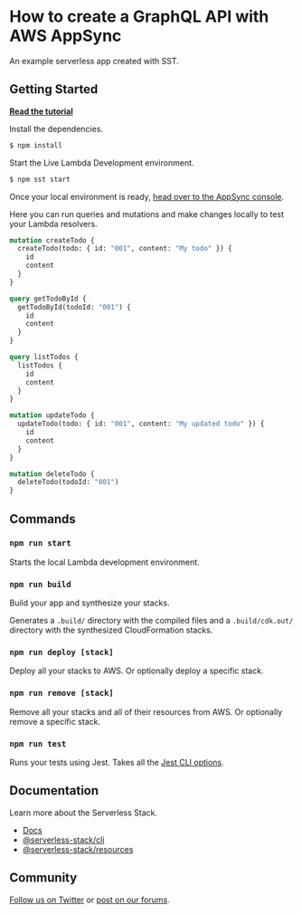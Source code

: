 # How to create a GraphQL API with AWS AppSync

An example serverless app created with SST.

## Getting Started

[**Read the tutorial**](https://serverless-stack.com/examples/how-to-create-a-serverless-graphql-api-with-aws-appsync.html)

Install the dependencies.

```bash
$ npm install
```

Start the Live Lambda Development environment.

```bash
$ npm sst start
```

Once your local environment is ready, [head over to the AppSync console](https://console.aws.amazon.com/appsync).

Here you can run queries and mutations and make changes locally to test your Lambda resolvers.

```graphql
mutation createTodo {
  createTodo(todo: { id: "001", content: "My todo" }) {
    id
    content
  }
}

query getTodoById {
  getTodoById(todoId: "001") {
    id
    content
  }
}

query listTodos {
  listTodos {
    id
    content
  }
}

mutation updateTodo {
  updateTodo(todo: { id: "001", content: "My updated todo" }) {
    id
    content
  }
}

mutation deleteTodo {
  deleteTodo(todoId: "001")
}
```

## Commands

### `npm run start`

Starts the local Lambda development environment.

### `npm run build`

Build your app and synthesize your stacks.

Generates a `.build/` directory with the compiled files and a `.build/cdk.out/` directory with the synthesized CloudFormation stacks.

### `npm run deploy [stack]`

Deploy all your stacks to AWS. Or optionally deploy a specific stack.

### `npm run remove [stack]`

Remove all your stacks and all of their resources from AWS. Or optionally remove a specific stack.

### `npm run test`

Runs your tests using Jest. Takes all the [Jest CLI options](https://jestjs.io/docs/en/cli).

## Documentation

Learn more about the Serverless Stack.

- [Docs](https://docs.serverless-stack.com)
- [@serverless-stack/cli](https://docs.serverless-stack.com/packages/cli)
- [@serverless-stack/resources](https://docs.serverless-stack.com/packages/resources)

## Community

[Follow us on Twitter](https://twitter.com/ServerlessStack) or [post on our forums](https://discourse.serverless-stack.com).
